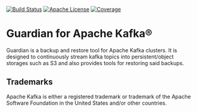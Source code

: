 [![Build Status](https://github.com/aiven/guardian-for-apache-kafka/actions/workflows/ci.yml/badge.svg)](https://github.com/aiven/guardian-for-apache-kafka/actions)
[![Apache License](https://img.shields.io/badge/license-APACHE_2-green.svg)](https://www.apache.org/licenses/LICENSE-2.0)
[![Coverage](https://coveralls.io/repos/github/aiven/guardian-for-apache-kafka/badge.svg?branch=main)](https://coveralls.io/github/aiven/guardian-for-apache-kafka?branch=main)

# Guardian for Apache Kafka®

Guardian is a backup and restore tool for Apache Kafka clusters. It is designed to continuously stream kafka topics
into persistent/object storages such as S3 and also provides tools for restoring said backups.

## Trademarks
Apache Kafka is either a registered trademark or trademark of the Apache Software Foundation in the United States and/or other countries.
